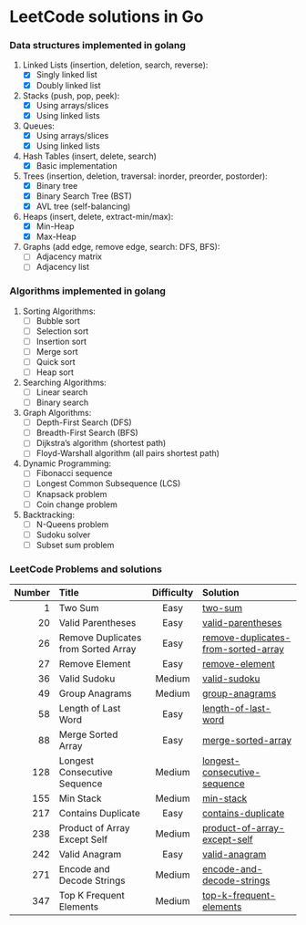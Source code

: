 # LeetCode solutions in Go

### Data structures implemented in golang

1. Linked Lists (insertion, deletion, search, reverse):
    - [x] Singly linked list
    - [x] Doubly linked list
2. Stacks (push, pop, peek):
    - [x] Using arrays/slices
    - [x] Using linked lists
3. Queues:
    - [x] Using arrays/slices
    - [x] Using linked lists
4. Hash Tables (insert, delete, search)
    - [x] Basic implementation
5. Trees (insertion, deletion, traversal: inorder, preorder, postorder):
    - [x] Binary tree
    - [x] Binary Search Tree (BST)
    - [x] AVL tree (self-balancing)
6. Heaps (insert, delete, extract-min/max):
    - [x] Min-Heap
    - [x] Max-Heap
7. Graphs (add edge, remove edge, search: DFS, BFS):
    - [ ] Adjacency matrix
    - [ ] Adjacency list

### Algorithms implemented in golang

1. Sorting Algorithms:
    - [ ] Bubble sort
    - [ ] Selection sort
    - [ ] Insertion sort
    - [ ] Merge sort
    - [ ] Quick sort
    - [ ] Heap sort
2. Searching Algorithms:
    - [ ] Linear search
    - [ ] Binary search
3. Graph Algorithms:
    - [ ] Depth-First Search (DFS)
    - [ ] Breadth-First Search (BFS)
    - [ ] Dijkstra’s algorithm (shortest path)
    - [ ] Floyd-Warshall algorithm (all pairs shortest path)
4. Dynamic Programming:
    - [ ] Fibonacci sequence
    - [ ] Longest Common Subsequence (LCS)
    - [ ] Knapsack problem
    - [ ] Coin change problem
5. Backtracking:
    - [ ] N-Queens problem
    - [ ] Sudoku solver
    - [ ] Subset sum problem

### LeetCode Problems and solutions

| Number | Title                               | Difficulty | Solution                                                                                      |
|-------:|:------------------------------------|:----------:|:----------------------------------------------------------------------------------------------|
|      1 | Two Sum                             |    Easy    | [two-sum](leetcode-solutions/two-sum)                                                         |
|     20 | Valid Parentheses                   |    Easy    | [valid-parentheses](leetcode-solutions/valid-parentheses)                                     |
|     26 | Remove Duplicates from Sorted Array |    Easy    | [remove-duplicates-from-sorted-array](leetcode-solutions/remove-duplicates-from-sorted-array) |
|     27 | Remove Element                      |    Easy    | [remove-element](leetcode-solutions/remove-element)                                           |
|     36 | Valid Sudoku                        |   Medium   | [valid-sudoku](leetcode-solutions/valid-sudoku)                                               |
|     49 | Group Anagrams                      |   Medium   | [group-anagrams](leetcode-solutions/group-anagrams)                                           |
|     58 | Length of Last Word                 |    Easy    | [length-of-last-word](leetcode-solutions/length-of-last-word)                                 |
|     88 | Merge Sorted Array                  |    Easy    | [merge-sorted-array](leetcode-solutions/merge-sorted-array)                                   |
|    128 | Longest Consecutive Sequence        |   Medium   | [longest-consecutive-sequence](leetcode-solutions/longest-consecutive-sequence)               |
|    155 | Min Stack                           |   Medium   | [min-stack](leetcode-solutions/min-stack)                                                     |
|    217 | Contains Duplicate                  |    Easy    | [contains-duplicate](leetcode-solutions/contains-duplicate)                                   |
|    238 | Product of Array Except Self        |   Medium   | [product-of-array-except-self](leetcode-solutions/product-of-array-except-self)               |
|    242 | Valid Anagram                       |    Easy    | [valid-anagram](leetcode-solutions/valid-anagram)                                             |
|    271 | Encode and Decode Strings           |   Medium   | [encode-and-decode-strings](leetcode-solutions/encode-and-decode-strings)                     |
|    347 | Top K Frequent Elements             |   Medium   | [top-k-frequent-elements](leetcode-solutions/top-k-frequent-elements)                         |
